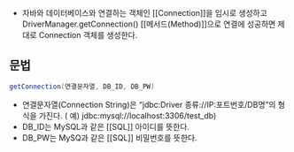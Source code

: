 - 자바와 데이터베이스와 연결하는 객체인 [[Connection]]을 임시로 생성하고 DriverManager.getConnection() [[메서드(Method)]]으로 연결에 성공하면 제대로 Connection 객체를 생성한다.

## 문법

```java
getConnection(연결문자열, DB_ID, DB_PW)
```

- 연결문자열(Connection String)은 “jdbc:Driver 종류://IP:포트번호/DB명”의 형식을 가진다. ( 예) jdbc:mysql://localhost:3306/test_db)
- DB_ID는 MySQL과 같은 [[SQL]] 아이디를 뜻한다.
- DB_PW는 MySQ과 같은 [[SQL]] 비밀번호를 뜻한다.

